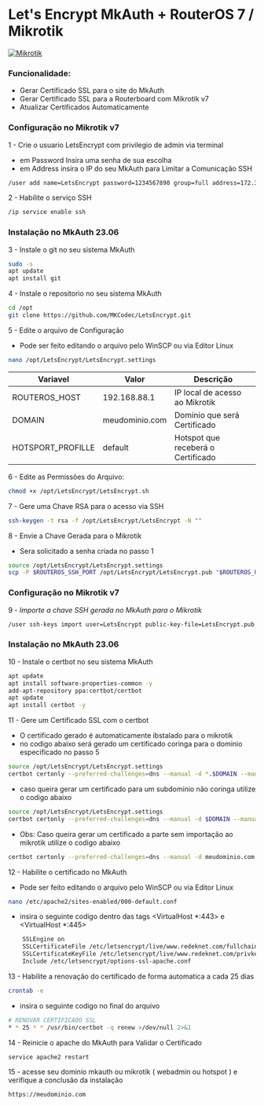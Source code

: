 # Let's Encrypt MkAuth + RouterOS 7 / Mikrotik

[![Mikrotik](https://mikrotik.com/img/mtv2/newlogo.svg)](https://mikrotik.com/)


### Funcionalidade:
* Gerar Certificado SSL para o site do MkAuth
* Gerar Certificado SSL para a Routerboard com Mikrotik v7
* Atualizar Certificados Automaticamente

### Configuração no Mikrotik v7

 1 - Crie o usuario LetsEncrypt com privilegio de admin via terminal
* em Password Insira uma senha de sua escolha
* em Address insira o IP do seu MkAuth para Limitar a Comunicação SSH
```sh
/user add name=LetsEncrypt password=1234567890 group=full address=172.31.255.2
```

 2 - Habilite o serviço SSH
```sh
/ip service enable ssh
```
  
### Instalação no MkAuth 23.06

3 - Instale o git no seu sistema MkAuth
```sh
sudo -s
apt update
apt install git
```

4 - Instale o repositorio no seu sistema MkAuth
```sh
cd /opt
git clone https://github.com/MKCodec/LetsEncrypt.git
```
5 - Edite o arquivo de Configuração 

* Pode ser feito editando o arquivo pelo WinSCP ou via Editor Linux
```sh
nano /opt/LetsEncrypt/LetsEncrypt.settings
```
| Variavel | Valor | Descrição |
| ------ | ------ | ------ |
| ROUTEROS_HOST | 192.168.88.1 | IP local de acesso ao Mikrotik |
| DOMAIN | meudominio.com | Dominio que será Certificado |
| HOTSPORT_PROFILLE | default | Hotspot que receberá o Certificado |


6 - Edite as Permissões do Arquivo:
```sh
chmod +x /opt/LetsEncrypt/LetsEncrypt.sh
```
7 - Gere uma Chave RSA para o acesso via SSH
```sh
ssh-keygen -t rsa -f /opt/LetsEncrypt/LetsEncrypt -N ""
```

8 - Envie a Chave Gerada para o Mikrotik

* Sera solicitado a senha criada no passo 1
```sh
source /opt/LetsEncrypt/LetsEncrypt.settings
scp -P $ROUTEROS_SSH_PORT /opt/LetsEncrypt/LetsEncrypt.pub "$ROUTEROS_USER"@"$ROUTEROS_HOST":"LetsEncrypt.pub"
```

### Configuração no Mikrotik v7
9 - *Importe a chave SSH gerada no MkAuth para o Mikrotik*

```sh
/user ssh-keys import user=LetsEncrypt public-key-file=LetsEncrypt.pub
```
### Instalação no MkAuth 23.06

10 - Instale o certbot no seu sistema MkAuth
```sh
apt update
apt install software-properties-common -y
add-apt-repository ppa:certbot/certbot
apt update
apt install certbot -y
```

11 - Gere um Certificado SSL com o certbot

* O certificado gerado é automaticamente ibstalado para o mikrotik
* no codigo abaixo será gerado um certificado coringa para o dominio especificado no passo 5
```sh
source /opt/LetsEncrypt/LetsEncrypt.settings
certbot certonly --preferred-challenges=dns --manual -d *.$DOMAIN --manual-public-ip-logging-ok --post-hook /opt/LetsEncrypt/LetsEncrypt.sh --server https://acme-v02.api.letsencrypt.org/directory
```
* caso queira gerar um certificado para um subdominio não coringa utilize o codigo abaixo
```sh
source /opt/LetsEncrypt/LetsEncrypt.settings
certbot certonly --preferred-challenges=dns --manual -d $DOMAIN --manual-public-ip-logging-ok --post-hook /opt/LetsEncrypt/LetsEncrypt.sh --server https://acme-v02.api.letsencrypt.org/directory
```
* Obs: Caso queira gerar um certificado a parte sem importação ao mikrotik utilize o codigo abaixo
```sh
certbot certonly --preferred-challenges=dns --manual -d meudominio.com --manual-public-ip-logging-ok --server https://acme-v02.api.letsencrypt.org/directory
```

12 - Habilite o certificado no MkAuth
* Pode ser feito editando o arquivo pelo WinSCP ou via Editor Linux
```sh
nano /etc/apache2/sites-enabled/000-default.conf

```
* insira o seguinte codigo dentro das tags <VirtualHost *:443> e <VirtualHost *:445>
```sh
    SSLEngine on
    SSLCertificateFile /etc/letsencrypt/live/www.redeknet.com/fullchain.pem
    SSLCertificateKeyFile /etc/letsencrypt/live/www.redeknet.com/privkey.pem
    Include /etc/letsencrypt/options-ssl-apache.conf
```

13 - Habilite a renovação do certificado de forma automatica a cada 25 dias

```sh
crontab -e
```
* insira o seguinte codigo no final do arquivo
```sh
# RENOVAR CERTIFICADO SSL
* * 25 * * /usr/bin/certbot -q renew >/dev/null 2>&1
```

14 - Reinicie o apache do MkAuth para Validar o Certificado

```sh
service apache2 restart
```

15 - acesse seu dominio mkauth ou mikrotik ( webadmin ou hotspot ) e verifique a conclusão da instalação

```sh
https://meudominio.com
```

